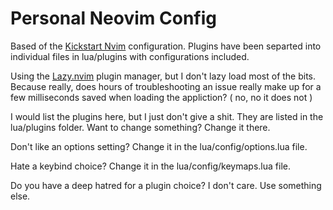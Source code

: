 # Personal Neovim Config

Based of the [Kickstart Nvim](https://github.com/nvim-lua/kickstart.nvim) configuration. Plugins have been separted into individual files in lua/plugins with configurations included.

Using the [Lazy.nvim](https://github.com/folke/lazy.nvim) plugin manager, but I don't lazy load most of the bits. Because really, does hours of troubleshooting an issue really make up for a few milliseconds saved when loading the appliction? ( no, no it does not )

I would list the plugins here, but I just don't give a shit. They are listed in the lua/plugins folder. Want to change something? Change it there.

Don't like an options setting? Change it in the lua/config/options.lua file.

Hate a keybind choice? Change it in the lua/config/keymaps.lua file.

Do you have a deep hatred for a plugin choice? I don't care. Use something else.

